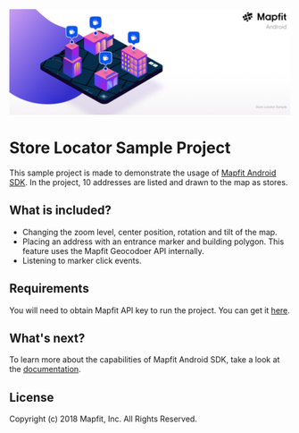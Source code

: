 <img  src="/assets/readme-banner.png"/>

# Store Locator Sample Project
This sample project is made to demonstrate the usage of [Mapfit Android SDK](https://github.com/mapfit/android-sdk). In the project, 10 addresses are listed and drawn to the map as stores.

## What is included?
- Changing the zoom level, center position, rotation and tilt of the map.
- Placing an address with an entrance marker and building polygon. This feature uses the Mapfit Geocodoer API internally.
- Listening to marker click events.

## Requirements
You will need to obtain Mapfit API key to run the project. You can get it [here](https://mapfit.com/getstarted).

## What's next?
To learn more about the capabilities of Mapfit Android SDK, take a look at the [documentation](https://android.mapfit.com/docs).

## License
Copyright (c) 2018 Mapfit, Inc.
All Rights Reserved.
